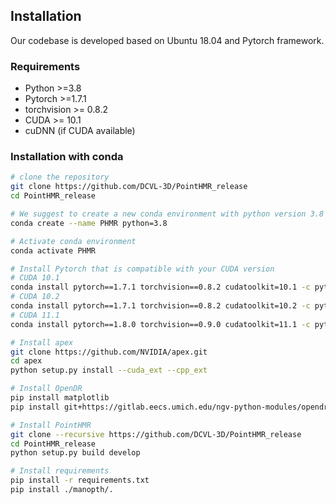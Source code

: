 ## Installation

Our codebase is developed based on Ubuntu 18.04 and Pytorch framework.

### Requirements

* Python >=3.8
* Pytorch >=1.7.1
* torchvision >= 0.8.2
* CUDA >= 10.1
* cuDNN (if CUDA available)

### Installation with conda

```bash
# clone the repository
git clone https://github.com/DCVL-3D/PointHMR_release
cd PointHMR_release

# We suggest to create a new conda environment with python version 3.8
conda create --name PHMR python=3.8

# Activate conda environment
conda activate PHMR

# Install Pytorch that is compatible with your CUDA version
# CUDA 10.1
conda install pytorch==1.7.1 torchvision==0.8.2 cudatoolkit=10.1 -c pytorch
# CUDA 10.2
conda install pytorch==1.7.1 torchvision==0.8.2 cudatoolkit=10.2 -c pytorch
# CUDA 11.1
conda install pytorch==1.8.0 torchvision==0.9.0 cudatoolkit=11.1 -c pytorch -c conda-forge

# Install apex
git clone https://github.com/NVIDIA/apex.git
cd apex
python setup.py install --cuda_ext --cpp_ext

# Install OpenDR
pip install matplotlib
pip install git+https://gitlab.eecs.umich.edu/ngv-python-modules/opendr.git

# Install PointHMR
git clone --recursive https://github.com/DCVL-3D/PointHMR_release
cd PointHMR_release
python setup.py build develop

# Install requirements
pip install -r requirements.txt
pip install ./manopth/.


```
